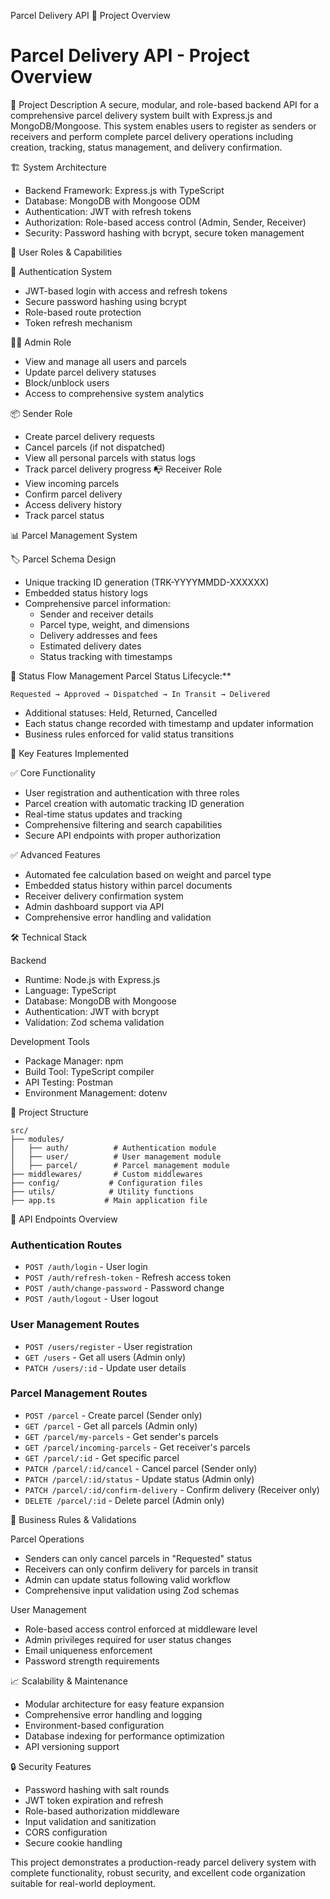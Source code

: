 Parcel Delivery API
🌟 Project Overview
# Parcel Delivery API - Project Overview

 🎯 Project Description
A secure, modular, and role-based backend API for a comprehensive parcel delivery system built with Express.js and MongoDB/Mongoose. This system enables users to register as senders or receivers and perform complete parcel delivery operations including creation, tracking, status management, and delivery confirmation.

 🏗️ System Architecture
- Backend Framework: Express.js with TypeScript
- Database: MongoDB with Mongoose ODM
- Authentication: JWT with refresh tokens
- Authorization: Role-based access control (Admin, Sender, Receiver)
- Security: Password hashing with bcrypt, secure token management

 👥 User Roles & Capabilities

 🔐 Authentication System
- JWT-based login with access and refresh tokens
- Secure password hashing using bcrypt
- Role-based route protection
- Token refresh mechanism

 👨‍💼 Admin Role
- View and manage all users and parcels
- Update parcel delivery statuses
- Block/unblock users
- Access to comprehensive system analytics

 📦 Sender Role
- Create parcel delivery requests
- Cancel parcels (if not dispatched)
- View all personal parcels with status logs
- Track parcel delivery progress
 📭 Receiver Role
- View incoming parcels
- Confirm parcel delivery
- Access delivery history
- Track parcel status

 📊 Parcel Management System

 🏷️ Parcel Schema Design
- Unique tracking ID generation (TRK-YYYYMMDD-XXXXXX)
- Embedded status history logs
- Comprehensive parcel information:
  - Sender and receiver details
  - Parcel type, weight, and dimensions
  - Delivery addresses and fees
  - Estimated delivery dates
  - Status tracking with timestamps

 🔄 Status Flow Management
 Parcel Status Lifecycle:**
```
Requested → Approved → Dispatched → In Transit → Delivered
```
- Additional statuses: Held, Returned, Cancelled
- Each status change recorded with timestamp and updater information
- Business rules enforced for valid status transitions

 🚀 Key Features Implemented

 ✅ Core Functionality
- User registration and authentication with three roles
- Parcel creation with automatic tracking ID generation
- Real-time status updates and tracking
- Comprehensive filtering and search capabilities
- Secure API endpoints with proper authorization

 ✅ Advanced Features
- Automated fee calculation based on weight and parcel type
- Embedded status history within parcel documents
- Receiver delivery confirmation system
- Admin dashboard support via API
- Comprehensive error handling and validation

 🛠️ Technical Stack

 Backend
- Runtime: Node.js with Express.js
- Language: TypeScript
- Database: MongoDB with Mongoose
- Authentication: JWT with bcrypt
- Validation: Zod schema validation

 Development Tools
- Package Manager: npm
- Build Tool: TypeScript compiler
- API Testing: Postman
- Environment Management: dotenv

 📁 Project Structure
```
src/
├── modules/
│   ├── auth/          # Authentication module
│   ├── user/          # User management module
│   ├── parcel/        # Parcel management module
├── middlewares/       # Custom middlewares
├── config/           # Configuration files
├── utils/            # Utility functions
├── app.ts           # Main application file
```

🔧 API Endpoints Overview

### Authentication Routes
- `POST /auth/login` - User login
- `POST /auth/refresh-token` - Refresh access token
- `POST /auth/change-password` - Password change
- `POST /auth/logout` - User logout

### User Management Routes
- `POST /users/register` - User registration
- `GET /users` - Get all users (Admin only)
- `PATCH /users/:id` - Update user details

### Parcel Management Routes
- `POST /parcel` - Create parcel (Sender only)
- `GET /parcel` - Get all parcels (Admin only)
- `GET /parcel/my-parcels` - Get sender's parcels
- `GET /parcel/incoming-parcels` - Get receiver's parcels
- `GET /parcel/:id` - Get specific parcel
- `PATCH /parcel/:id/cancel` - Cancel parcel (Sender only)
- `PATCH /parcel/:id/status` - Update status (Admin only)
- `PATCH /parcel/:id/confirm-delivery` - Confirm delivery (Receiver only)
- `DELETE /parcel/:id` - Delete parcel (Admin only)

🎯 Business Rules & Validations

Parcel Operations
- Senders can only cancel parcels in "Requested" status
- Receivers can only confirm delivery for parcels in transit
- Admin can update status following valid workflow
- Comprehensive input validation using Zod schemas

User Management
- Role-based access control enforced at middleware level
- Admin privileges required for user status changes
- Email uniqueness enforcement
- Password strength requirements

📈 Scalability & Maintenance
- Modular architecture for easy feature expansion
- Comprehensive error handling and logging
- Environment-based configuration
- Database indexing for performance optimization
- API versioning support

🔒 Security Features
- Password hashing with salt rounds
- JWT token expiration and refresh
- Role-based authorization middleware
- Input validation and sanitization
- CORS configuration
- Secure cookie handling

This project demonstrates a production-ready parcel delivery system with complete functionality, robust security, and excellent code organization suitable for real-world deployment.
